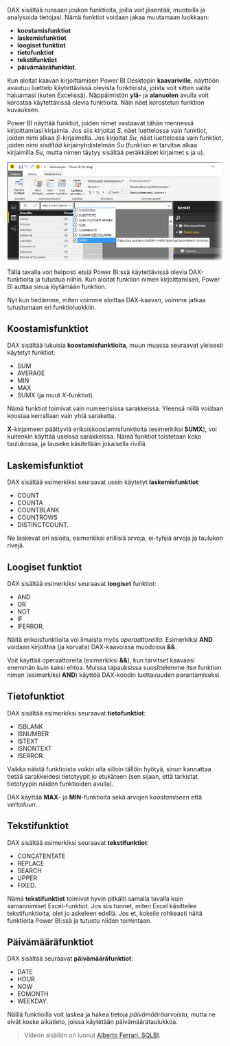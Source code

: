 DAX sisältää runsaan joukon funktioita, joilla voit jäsentää, muotoilla ja analysoida tietojasi. Nämä funktiot voidaan jakaa muutamaan luokkaan:

* **koostamisfunktiot**
* **laskemisfunktiot**
* **loogiset funktiot**
* **tietofunktiot**
* **tekstifunktiot**
* **päivämääräfunktiot**.

Kun aloitat kaavan kirjoittamisen Power BI Desktopin **kaavariville**, näyttöön avautuu luettelo käytettävissä olevista funktioista, joista voit sitten valita haluamasi (kuten Excelissä). Näppäimistön **ylä-** ja **alanuolen** avulla voit korostaa käytettävissä olevia funktioita. Näin näet korostetun funktion kuvauksen.

Power BI näyttää funktiot, joiden nimet vastaavat tähän mennessä kirjoittamiasi kirjaimia. Jos siis kirjoitat *S*, näet luettelossa vain funktiot, joiden nimi alkaa *S*-kirjaimella. Jos kirjoitat *Su*, näet luettelossa vain funktiot, joiden nimi *sisältää* kirjainyhdistelmän *Su* (funktion ei tarvitse alkaa kirjaimilla *Su*, mutta nimen täytyy sisältää peräkkäiset kirjaimet s ja u).

![](media/7-3-dax-functions/dax-functions_1.png)

Tällä tavalla voit helposti etsiä Power BI:ssä käytettävissä olevia DAX-funktioita ja tutustua niihin. Kun aloitat funktion nimen kirjoittamisen, Power BI auttaa sinua löytämään funktion.

Nyt kun tiedämme, miten voimme aloittaa DAX-kaavan, voimme jatkaa tutustumaan eri funktioluokkiin.

## <a name="aggregation-functions"></a>Koostamisfunktiot
DAX sisältää lukuisia **koostamisfunktioita**, muun muassa seuraavat yleisesti käytetyt funktiot:

* SUM
* AVERAGE
* MIN
* MAX
* SUMX (ja muut *X*-funktiot).

Nämä funktiot toimivat vain numeerisissa sarakkeissa. Yleensä niillä voidaan koostaa kerrallaan vain yhtä saraketta.

**X**-kirjaimeen päättyviä erikoiskoostamisfunktioita (esimerkiksi **SUMX**), voi kuitenkin käyttää useissa sarakkeissa. Nämä funktiot toistetaan koko taulukossa, ja lauseke käsitellään jokaisella rivillä.

## <a name="counting-functions"></a>Laskemisfunktiot
DAX sisältää esimerkiksi seuraavat usein käytetyt **laskemisfunktiot**:

* COUNT
* COUNTA
* COUNTBLANK
* COUNTROWS
* DISTINCTCOUNT.

Ne laskevat eri asioita, esimerkiksi erillisiä arvoja, ei-tyhjiä arvoja ja taulukon rivejä.

## <a name="logical-functions"></a>Loogiset funktiot
DAX sisältää esimerkiksi seuraavat **loogiset** funktiot:

* AND
* OR
* NOT
* IF
* IFERROR.

Näitä erikoisfunktioita voi ilmaista myös *operaattoreilla*. Esimerkiksi **AND** voidaan kirjoittaa (ja korvata) DAX-kaavoissa muodossa **&&**.

Voit käyttää operaattoreita (esimerkiksi **&&**), kun tarvitset kaavaasi enemmän kuin kaksi ehtoa. Muissa tapauksissa suosittelemme itse funktion nimen (esimerkiksi **AND**) käyttöä DAX-koodin luettavuuden parantamiseksi.

## <a name="information-functions"></a>Tietofunktiot
DAX sisältää esimerkiksi seuraavat **tietofunktiot**:

* ISBLANK
* ISNUMBER
* ISTEXT
* ISNONTEXT
* ISERROR.

Vaikka näistä funktioista voikin olla silloin tällöin hyötyä, sinun kannattaa tietää sarakkeidesi tietotyypit jo etukäteen (sen sijaan, että tarkistat tietotyypin näiden funktioiden avulla).

DAX käyttää **MAX**- ja **MIN**-funktioita sekä arvojen *koostamiseen* että *vertailuun*.

## <a name="text-functions"></a>Tekstifunktiot
DAX sisältää esimerkiksi seuraavat **tekstifunktiot**:

* CONCATENTATE
* REPLACE
* SEARCH
* UPPER
* FIXED.

Nämä **tekstifunktiot** toimivat hyvin pitkälti samalla tavalla kuin samannimiset Excel-funktiot. Jos siis tunnet, miten Excel käsittelee tekstifunktioita, olet jo askeleen edellä. Jos et, kokeile rohkeasti näitä funktioita Power BI:ssä ja tutustu niiden toimintaan.

## <a name="date-functions"></a>Päivämääräfunktiot
DAX sisältää seuraavat **päivämääräfunktiot**:

* DATE
* HOUR
* NOW
* EOMONTH
* WEEKDAY.

Näillä funktioilla voit laskea ja hakea tietoja *päivämääräarvoista*, mutta ne eivät koske aikatieto, joissa käytetään päivämäärätaulukkoa.

> Videon sisällön on luonut [Alberto Ferrari, SQLBI](http://www.sqlbi.com/learning-dax).
> 
> 

